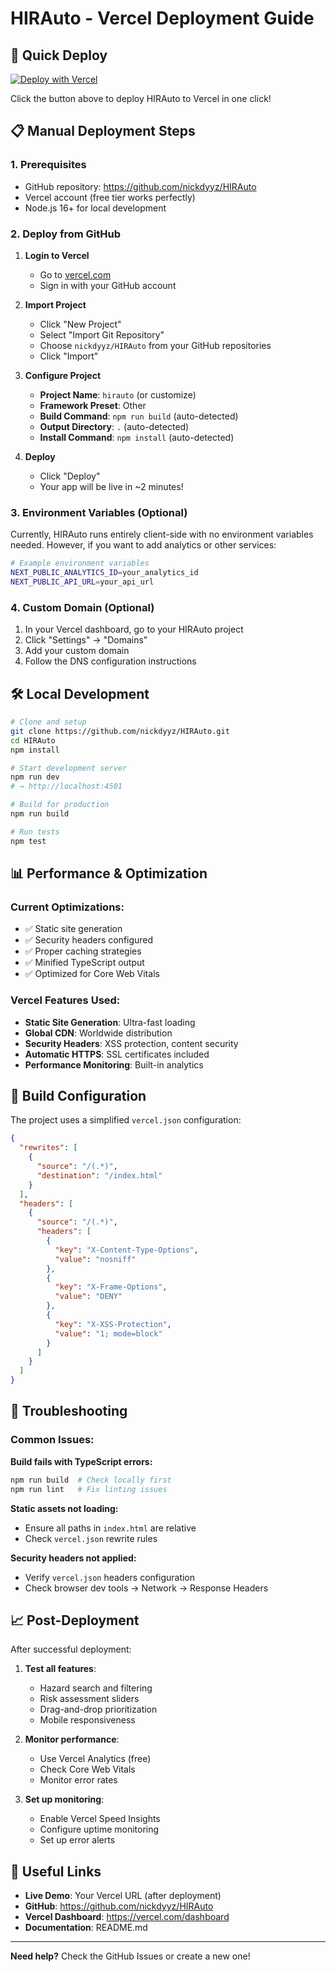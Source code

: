 # HIRAuto - Vercel Deployment Guide

## 🚀 Quick Deploy

[![Deploy with Vercel](https://vercel.com/button)](https://vercel.com/new/clone?repository-url=https://github.com/nickdyyz/HIRAuto)

Click the button above to deploy HIRAuto to Vercel in one click!

## 📋 Manual Deployment Steps

### 1. Prerequisites
- GitHub repository: https://github.com/nickdyyz/HIRAuto
- Vercel account (free tier works perfectly)
- Node.js 16+ for local development

### 2. Deploy from GitHub

1. **Login to Vercel**
   - Go to [vercel.com](https://vercel.com)
   - Sign in with your GitHub account

2. **Import Project**
   - Click "New Project"
   - Select "Import Git Repository"
   - Choose `nickdyyz/HIRAuto` from your GitHub repositories
   - Click "Import"

3. **Configure Project**
   - **Project Name**: `hirauto` (or customize)
   - **Framework Preset**: Other
   - **Build Command**: `npm run build` (auto-detected)
   - **Output Directory**: `.` (auto-detected)
   - **Install Command**: `npm install` (auto-detected)

4. **Deploy**
   - Click "Deploy"
   - Your app will be live in ~2 minutes!

### 3. Environment Variables (Optional)

Currently, HIRAuto runs entirely client-side with no environment variables needed. However, if you want to add analytics or other services:

```bash
# Example environment variables
NEXT_PUBLIC_ANALYTICS_ID=your_analytics_id
NEXT_PUBLIC_API_URL=your_api_url
```

### 4. Custom Domain (Optional)

1. In your Vercel dashboard, go to your HIRAuto project
2. Click "Settings" → "Domains"
3. Add your custom domain
4. Follow the DNS configuration instructions

## 🛠️ Local Development

```bash
# Clone and setup
git clone https://github.com/nickdyyz/HIRAuto.git
cd HIRAuto
npm install

# Start development server
npm run dev
# → http://localhost:4501

# Build for production
npm run build

# Run tests
npm test
```

## 📊 Performance & Optimization

### Current Optimizations:
- ✅ Static site generation
- ✅ Security headers configured
- ✅ Proper caching strategies
- ✅ Minified TypeScript output
- ✅ Optimized for Core Web Vitals

### Vercel Features Used:
- **Static Site Generation**: Ultra-fast loading
- **Global CDN**: Worldwide distribution
- **Security Headers**: XSS protection, content security
- **Automatic HTTPS**: SSL certificates included
- **Performance Monitoring**: Built-in analytics

## 🔧 Build Configuration

The project uses a simplified `vercel.json` configuration:

```json
{
  "rewrites": [
    {
      "source": "/(.*)",
      "destination": "/index.html"
    }
  ],
  "headers": [
    {
      "source": "/(.*)",
      "headers": [
        {
          "key": "X-Content-Type-Options",
          "value": "nosniff"
        },
        {
          "key": "X-Frame-Options", 
          "value": "DENY"
        },
        {
          "key": "X-XSS-Protection",
          "value": "1; mode=block"
        }
      ]
    }
  ]
}
```

## 🚨 Troubleshooting

### Common Issues:

**Build fails with TypeScript errors:**
```bash
npm run build  # Check locally first
npm run lint   # Fix linting issues
```

**Static assets not loading:**
- Ensure all paths in `index.html` are relative
- Check `vercel.json` rewrite rules

**Security headers not applied:**
- Verify `vercel.json` headers configuration
- Check browser dev tools → Network → Response Headers

## 📈 Post-Deployment

After successful deployment:

1. **Test all features**:
   - Hazard search and filtering
   - Risk assessment sliders
   - Drag-and-drop prioritization
   - Mobile responsiveness

2. **Monitor performance**:
   - Use Vercel Analytics (free)
   - Check Core Web Vitals
   - Monitor error rates

3. **Set up monitoring**:
   - Enable Vercel Speed Insights
   - Configure uptime monitoring
   - Set up error alerts

## 🔗 Useful Links

- **Live Demo**: Your Vercel URL (after deployment)
- **GitHub**: https://github.com/nickdyyz/HIRAuto
- **Vercel Dashboard**: https://vercel.com/dashboard
- **Documentation**: README.md

---

**Need help?** Check the GitHub Issues or create a new one!
